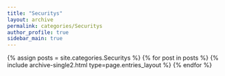 ```yaml
---
title: "Securitys"
layout: archive
permalink: categories/Securitys
author_profile: true
sidebar_main: true
---
```


{% assign posts = site.categories.Securitys %}
{% for post in posts %} {% include archive-single2.html type=page.entries_layout %} {% endfor %}
